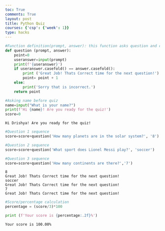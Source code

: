 ```yaml
---
toc: True
comments: True
layout: post
title: Python Quiz
courses: {'csp': {'week': 1}}
type: hacks
---
```


```python
#Function definition(prompt, answer): this function asks question and checks useranswer is correct and returns a point if answer is correct
def question (prompt, answer):
    point=0
    useranswer=input(prompt)
    print(f'{useranswer}')
    if useranswer.casefold() == answer.casefold():
        print ('Great Job! Thats Correct time for the next question!')
        point= point + 1
    else:
        print('Sorry that is incorrect.')
    return point

```


```python
#Asking name before quiz
name=input("What is your name?")
print(f'Hi {name}! Are you ready for the quiz!')
score=0
```

    Hi Drishya! Are you ready for the quiz!



```python
#Question 1 sequence
score=score+question('How many planets are in the solar system?', '8')

#Question 2 sequence
score=score+question('What sport does Lionel Messi play?', 'soccer')

#Question 3 sequence
score=score+question('How many continents are there?','7')
```

    8
    Great Job! Thats Correct time for the next question!
    soccer
    Great Job! Thats Correct time for the next question!
    7
    Great Job! Thats Correct time for the next question!



```python
#Score/percentage calculation
percentage = (score/3)*100

print (f'Your score is {percentage:.2f}%')
```

    Your score is 100.00%

